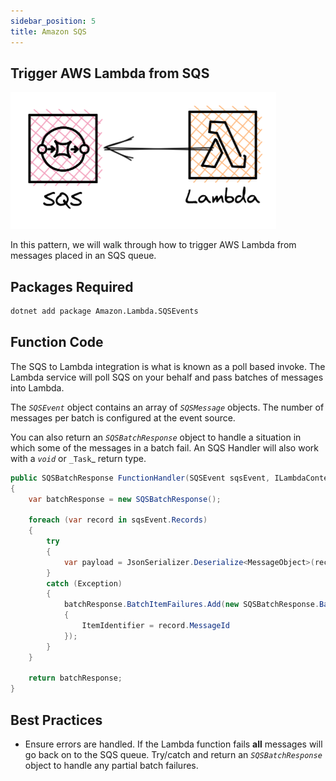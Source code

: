 ```yaml
---
sidebar_position: 5
title: Amazon SQS
---
```


## Trigger AWS Lambda from SQS

![SQS to AWS Lambda diagram](/img/event-sources/sqs-lambda.png)

In this pattern, we will walk through how to trigger AWS Lambda from messages placed in an SQS queue.

## Packages Required

```bash install
dotnet add package Amazon.Lambda.SQSEvents
```

## Function Code

The SQS to Lambda integration is what is known as a poll based invoke. The Lambda service will poll SQS on your behalf and pass batches of messages into Lambda.

The _`SQSEvent`_ object contains an array of _`SQSMessage`_ objects. The number of messages per batch is configured at the event source.

You can also return an _`SQSBatchResponse`_ object to handle a situation in which some of the messages in a batch fail. An SQS Handler will also work with a _`void`_ or `_Task`_ return type.

```c# Function.cs
public SQSBatchResponse FunctionHandler(SQSEvent sqsEvent, ILambdaContext context)
{
    var batchResponse = new SQSBatchResponse();
    
    foreach (var record in sqsEvent.Records)
    {
        try
        {
            var payload = JsonSerializer.Deserialize<MessageObject>(record.Body);
        }
        catch (Exception)
        {
            batchResponse.BatchItemFailures.Add(new SQSBatchResponse.BatchItemFailure()
            {
                ItemIdentifier = record.MessageId
            });
        }
    }

    return batchResponse;
}
```

## Best Practices

- Ensure errors are handled. If the Lambda function fails **all** messages will go back on to the SQS queue. Try/catch and return an _`SQSBatchResponse`_ object to handle any partial batch failures.
